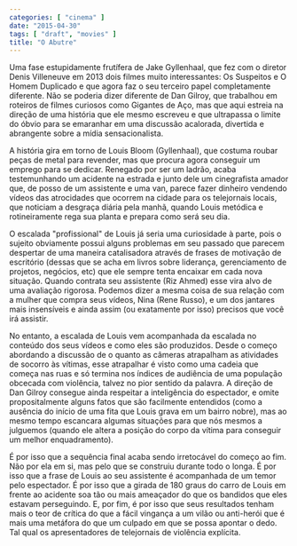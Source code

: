 ```yaml
---
categories: [ "cinema" ]
date: "2015-04-30"
tags: [ "draft", "movies" ]
title: "O Abutre"
---
```

Uma fase estupidamente frutífera de Jake Gyllenhaal, que fez com
o diretor Denis Villeneuve em 2013 dois filmes muito interessantes:
Os Suspeitos e O Homem Duplicado e que agora faz o seu terceiro papel
completamente diferente. Não se poderia dizer diferente de Dan Gilroy,
que trabalhou em roteiros de filmes curiosos como Gigantes de Aço, mas
que aqui estreia na direção de uma história que ele mesmo escreveu
e que ultrapassa o limite do óbvio para se emaranhar em uma discussão
acalorada, divertida e abrangente sobre a mídia sensacionalista.

A história gira em torno de Louis Bloom (Gyllenhaal), que costuma roubar
peças de metal para revender, mas que procura agora conseguir um emprego
para se dedicar. Renegado por ser um ladrão, acaba testemunhando um
acidente na estrada e junto dele um cinegrafista amador que, de posso
de um assistente e uma van, parece fazer dinheiro vendendo vídeos das
atrocidades que ocorrem na cidade para os telejornais locais, que noticiam
a desgraça diária pela manhã, quando Louis metódica e rotineiramente
rega sua planta e prepara como será seu dia.

O escalada "profissional" de Louis já seria uma curiosidade à parte,
pois o sujeito obviamente possui alguns problemas em seu passado que
parecem despertar de uma maneira catalisadora através de frases
de motivação de escritório (dessas que se acha em livros sobre
liderança, gerenciamento de projetos, negócios, etc) que ele sempre
tenta encaixar em cada nova situação. Quando contrata seu assistente
(Riz Ahmed) esse vira alvo de uma avaliação rigorosa. Podemos dizer
a mesma coisa de sua relação com a mulher que compra seus vídeos,
Nina (Rene Russo), e um dos jantares mais insensíveis e ainda assim
(ou exatamente por isso) precisos que você irá assistir.

No entanto, a escalada de Louis vem acompanhada da escalada no conteúdo
dos seus vídeos e como eles são produzidos. Desde o começo abordando a
discussão de o quanto as câmeras atrapalham as atividades de socorro
às vítimas, esse atrapalhar é visto como uma cadeia que começa
nas ruas e só termina nos índices de audiência de uma população
obcecada com violência, talvez no pior sentido da palavra. A direção
de Dan Gilroy consegue ainda respeitar a inteligência do espectador,
e omite propositalmente alguns fatos que são facilmente entendidos
(como a ausência do início de uma fita que Louis grava em um bairro
nobre), mas ao mesmo tempo escancara algumas situações para que nós
mesmos a julguemos (quando ele altera a posição do corpo da vítima
para conseguir um melhor enquadramento).

É por isso que a sequência final acaba sendo irretocável do começo
ao fim. Não por ela em si, mas pelo que se construiu durante todo o
longa. É por isso que a frase de Louis ao seu assistente é acompanhada
de um temor pelo espectador. É por isso que a girada de 180 graus do
carro de Louis em frente ao acidente soa tão ou mais ameaçador do que
os bandidos que eles estavam perseguindo. E, por fim, é por isso que
seus resultados tenham mais o teor de crítica do que a fácil vingança
a um vilão ou anti-herói que é mais uma metáfora do que um culpado
em que se possa apontar o dedo. Tal qual os apresentadores de telejornais
de violência explícita.
